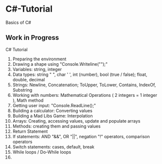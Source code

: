 # C#-Tutorial
Basics of C#
## Work in Progress

C# Tutorial

1. Preparing the environment
2. Drawing a shape using "Console.Writeline("");"
3. Variables: string, integer
4. Data types: string " ", char ' ', int (number), bool (true / false); float, double, decimal
5. Strings: Newline, Concatenation; ToUpper, ToLower, Contains, IndexOf, Substring
6. Working with numbers: Mathematical Operations ( 2 integers = 1 integer ), Math method
7. Getting user input: "Console.ReadLine();"
8. Building a calculator: Converting values
9. Building a Mad Libs Game: Interpolation
10. Arrays: Creating, accessing values, update and populate arrays
11. Methods: creating them and passing values
12. Return Statement
13. If statements: AND "&&", OR "||", negation "!" operators, comparison operators
14. Switch statements: cases, default, break
15. While loops / Do-While loops
16. 


